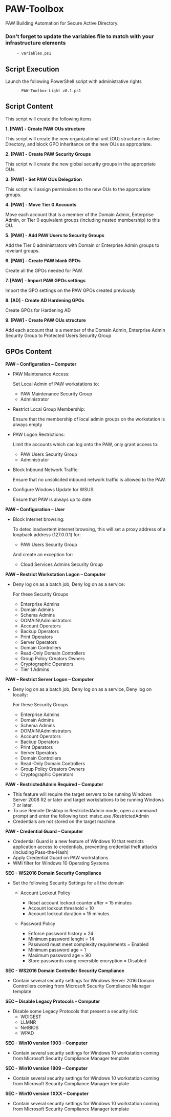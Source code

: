 # PAW-Toolbox
PAW Building Automation for Secure Active Directory.

### Don't forget to update the variables file to match with your infrastructure elements

         - variables.ps1

## Script Execution
Launch the following PowerShell script with administrative rights

         - PAW-Toolbox-Light v0.1.ps1

## Script Content
This script will create the following items

**1. [PAW] - Create PAW OUs structure**

This script will create the new organizational unit (OU) structure in Active Directory, and block GPO inheritance on the new OUs as appropriate.

**2. [PAW] - Create PAW Security Groups**

This script will create the new global security groups in the appropriate OUs.

**3. [PAW] - Set PAW OUs Delegation**

This script will assign permissions to the new OUs to the appropriate groups.

**4. [PAW] - Move Tier 0 Accounts**

Move each account that is a member of the Domain Admin, Enterprise Admin, or Tier 0 equivalent groups (including nested membership) to this OU.

**5. [PAW] - Add PAW Users to Security Groups**

Add the Tier 0 administrators with Domain or Enterprise Admin groups to revelant groups.

**6. [PAW] - Create PAW blank GPOs**

Create all the GPOs needed for PAW.

**7. [PAW] - Import PAW GPOs settings**

Import the GPO settings on the PAW GPOs created previously

**8. [AD] - Create AD Hardening GPOs**

Create GPOs for Hardening AD

**9. [PAW] - Create PAW OUs structure**

Add each account that is a member of the Domain Admin, Enterprise Admin Security Group to Protected Users Security Group

## GPOs Content


**PAW – Configuration – Computer**
- PAW Maintenance Access:
    
    Set Local Admin of PAW workstations to:
  - PAW Maintenance Security Group
  - Administrator
- Restrict Local Group Membership:
  
    Ensure that the membership of local admin groups on the workstation is always empty
- PAW Logon Restrictions:
  
    Limit the accounts which can log onto the PAW, only grant access to:
  - PAW Users Security Group
  - Administrator
- Block Inbound Network Traffic:
  
    Ensure that no unsolicited inbound network traffic is allowed to the PAW.
- Configure Windows Update for WSUS:
  
    Ensure that PAW is always up to date

**PAW – Configuration – User**
- Block Internet browsing:

  To detec inadvertent internet browsing, this will set a proxy address of a loopback address (127.0.0.1) for:
  - PAW Users Security Group
  
  And create an exception for:
  - Cloud Services Admins Security Group
  
**PAW – Restrict Workstation Logon – Computer**
- Deny log on as a batch job, Deny log on as a service:
    
    For these Security Groups
    - Enterprise Admins
    - Domain Admins
    - Schema Admins
    - DOMAIN\Administrators
    - Account Operators
    - Backup Operators
    - Print Operators
    - Server Operators
    - Domain Controllers
    - Read-Only Domain Controllers
    - Group Policy Creators Owners
    - Cryptographic Operators
    - Tier 1 Admins

**PAW – Restrict Server Logon – Computer**
- Deny log on as a batch job, Deny log on as a service, Deny log on locally:
    
    For these Security Groups
    - Enterprise Admins
    - Domain Admins
    - Schema Admins
    - DOMAIN\Administrators
    - Account Operators
    - Backup Operators
    - Print Operators
    - Server Operators
    - Domain Controllers
    - Read-Only Domain Controllers
    - Group Policy Creators Owners
    - Cryptographic Operators
    
**PAW - RestrictedAdmin Required – Computer**
- This feature will require the target servers to be running Windows Server 2008 R2 or later and target workstations to be running Windows 7 or later.
- To use Remote Desktop in RestrictedAdmin mode, open a command prompt and enter the following text: mstsc.exe /RestrictedAdmin
- Credentials are not stored on the target machine.

**PAW - Credential Guard – Computer**
- Credential Guard is a new feature of Windows 10 that restricts application access to credentials, preventing credential theft attacks (including Pass-the-Hash)
- Apply Credential Guard on PAW workstations
- WMI filter for Windows 10 Operating Systems

**SEC - WS2016 Domain Security Compliance**
- Set the following Security Settings for all the domain
    - Account Lockout Policy
        - Reset account lockout counter after = 15 minutes
        - Account lockout threshold = 10
        - Account lockout duration = 15 minutes

    - Password Policy
        - Enforce password history = 24
        - Minimum password lenght = 14
        - Password must meet complexity requirements = Enabled
        - Minimum password age = 1
        - Maximum password age = 90
        - Store passwords using reversible encryption = Disabled

**SEC - WS2016 Domain Controller Security Compliance**
- Contain several security settings for Windows Server 2016 Domain Controllers coming from Microsoft Security Compliance Manager template

**SEC – Disable Legacy Protocols – Computer**
- Disable some Legacy Protocols that present a security risk:
    - WDIGEST
    - LLMNR
    - NetBIOS
    - WPAD

**SEC - Win10 version 1903 – Computer**
- Contain several security settings for Windows 10 workstation coming from Microsoft Security Compliance Manager template
    
**SEC - Win10 version 1809 – Computer**
- Contain several security settings for Windows 10 workstation coming from Microsoft Security Compliance Manager template
    
**SEC - Win10 version 1XXX – Computer**
- Contain several security settings for Windows 10 workstation coming from Microsoft Security Compliance Manager template
    
